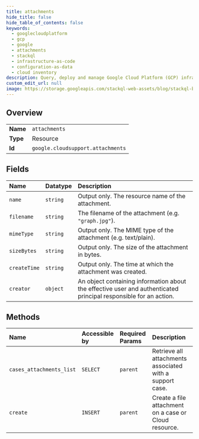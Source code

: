 ```yaml
---
title: attachments
hide_title: false
hide_table_of_contents: false
keywords:
  - googlecloudplatform
  - gcp
  - google
  - attachments
  - stackql
  - infrastructure-as-code
  - configuration-as-data
  - cloud inventory
description: Query, deploy and manage Google Cloud Platform (GCP) infrastructure and resources using SQL
custom_edit_url: null
image: https://storage.googleapis.com/stackql-web-assets/blog/stackql-blog-post-featured-image.png
---
```

  
    

## Overview
<table><tbody>
<tr><td><b>Name</b></td><td><code>attachments</code></td></tr>
<tr><td><b>Type</b></td><td>Resource</td></tr>
<tr><td><b>Id</b></td><td><code>google.cloudsupport.attachments</code></td></tr>
</tbody></table>

## Fields
| Name | Datatype | Description |
|:-----|:---------|:------------|
| `name` | `string` | Output only. The resource name of the attachment. |
| `filename` | `string` | The filename of the attachment (e.g. `"graph.jpg"`). |
| `mimeType` | `string` | Output only. The MIME type of the attachment (e.g. text/plain). |
| `sizeBytes` | `string` | Output only. The size of the attachment in bytes. |
| `createTime` | `string` | Output only. The time at which the attachment was created. |
| `creator` | `object` | An object containing information about the effective user and authenticated principal responsible for an action. |
## Methods
| Name | Accessible by | Required Params | Description |
|:-----|:--------------|:----------------|:------------|
| `cases_attachments_list` | `SELECT` | `parent` | Retrieve all attachments associated with a support case. |
| `create` | `INSERT` | `parent` | Create a file attachment on a case or Cloud resource. |
